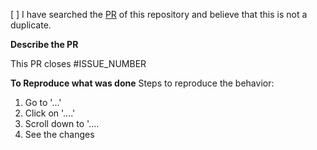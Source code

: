  <!--
  Thank you very much for contributing to the Andromeda team by creating an PR! ❤️
  To avoid duplicate PR we ask you to check off the following list.
-->

[ ] I have searched the [PR](https://github.com/Marketing-Automation-Systems/jellyfish/pulls/) of this repository and believe that this is not a duplicate.

<!-- Checked checkbox should look like this: [x] -->

**Describe the PR**

<!-- Provide a description of the changes proposed in the pull request -->
This PR closes #ISSUE_NUMBER


<!-- Short bullet list with the new changes proposed-->
**To Reproduce what was done**
Steps to reproduce the behavior:
1. Go to '...'
2. Click on '....'
3. Scroll down to '....
4. See the changes
<!-- Optional -->
